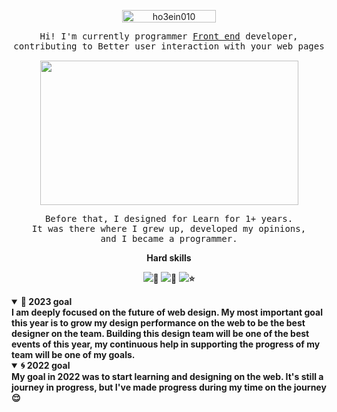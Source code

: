<p align="center" dir="auto"> <a target="_blank" rel="noopener noreferrer nofollow" href="https://camo.githubusercontent.com/eb65a938af3fac8d52ea63733cff70cb71fbb7538c3d92c2a9f2005f7512adad/68747470733a2f2f6b6f6d617265762e636f6d2f67687076632f3f757365726e616d653d6d6f68616d6d6164313337393030266c6162656c3d50726f66696c65253230766965777326636f6c6f723d306537356236267374796c653d666c6174"><img src="https://camo.githubusercontent.com/eb65a938af3fac8d52ea63733cff70cb71fbb7538c3d92c2a9f2005f7512adad/68747470733a2f2f6b6f6d617265762e636f6d2f67687076632f3f757365726e616d653d6d6f68616d6d6164313337393030266c6162656c3d50726f66696c65253230766965777326636f6c6f723d306537356236267374796c653d666c6174" alt="ho3ein010" width="150px" height="20px" data-canonical-src="https://komarev.com/ghpvc/?username=ho3ein010;label=Profile%20views&amp;color=0e75b6&amp;style=flat" style="max-width: 100%;"></a> </p>

<p align="center" dir="auto">
  <samp>
    Hi! I'm currently programmer <a href="https://www.w3schools.com/whatis/whatis_frontenddev.asp" rel="nofollow">Front end</a> developer,
    <br>contributing to Better user interaction with your web pages
  </samp>
</p>
<p align="center">
<img src="https://www.karlancer.com/blog/wp-content/uploads/2021/11/programming.gif" align="center" jsaction="VQAsE" class="r48jcc pT0Scc iPVvYb" style="max-width: 1281px; height: 231px; margin: 0.5px 0px; width: 413px; display: inline-block;"   jsname="kn3ccd">
</p>
<p align="center" dir="auto">
  <samp>
    Before that, I designed for Learn for 1+ years.
    <br>It was there where I grew up, developed my opinions,
    <br>and I became a programmer.
  </samp>
</p>

<p align="center" dir="auto">
<b>
 Hard skills
</p>
      
<p align="center" dir="auto"><a target="_blank" rel="noopener noreferrer nofollow" href="https://camo.githubusercontent.com/e6b67b27998fca3bccf4c0ee479fc8f9de09d91f389cccfbe6cb1e29c10cfbd7/68747470733a2f2f696d672e736869656c64732e696f2f62616467652f637373332d2532333135373242362e7376673f7374796c653d666f722d7468652d6261646765266c6f676f3d63737333266c6f676f436f6c6f723d7768697465"><img src="https://camo.githubusercontent.com/e6b67b27998fca3bccf4c0ee479fc8f9de09d91f389cccfbe6cb1e29c10cfbd7/68747470733a2f2f696d672e736869656c64732e696f2f62616467652f637373332d2532333135373242362e7376673f7374796c653d666f722d7468652d6261646765266c6f676f3d63737333266c6f676f436f6c6f723d7768697465" data-canonical-src="https://img.shields.io/badge/css3-%231572B6.svg?style=for-the-badge&amp;logo=css3&amp;logoColor=white" style="max-width: 100%;"></a>🌟     <a target="_blank" rel="noopener noreferrer nofollow" href="https://camo.githubusercontent.com/49fbb99f92674cc6825349b154b65aaf4064aec465d61e8e1f9fb99da3d922a1/68747470733a2f2f696d672e736869656c64732e696f2f62616467652f68746d6c352d2532334533344632362e7376673f7374796c653d666f722d7468652d6261646765266c6f676f3d68746d6c35266c6f676f436f6c6f723d7768697465"><img src="https://camo.githubusercontent.com/49fbb99f92674cc6825349b154b65aaf4064aec465d61e8e1f9fb99da3d922a1/68747470733a2f2f696d672e736869656c64732e696f2f62616467652f68746d6c352d2532334533344632362e7376673f7374796c653d666f722d7468652d6261646765266c6f676f3d68746d6c35266c6f676f436f6c6f723d7768697465" data-canonical-src="https://img.shields.io/badge/html5-%23E34F26.svg?style=for-the-badge&amp;logo=html5&amp;logoColor=white" style="max-width: 100%;"></a>🌟     <a target="_blank" rel="noopener noreferrer nofollow" href="https://camo.githubusercontent.com/aeddc848275a1ffce386dc81c04541654ca07b2c43bbb8ad251085c962672aea/68747470733a2f2f696d672e736869656c64732e696f2f62616467652f6a6176617363726970742d2532333332333333302e7376673f7374796c653d666f722d7468652d6261646765266c6f676f3d6a617661736372697074266c6f676f436f6c6f723d253233463744463145"><img src="https://camo.githubusercontent.com/aeddc848275a1ffce386dc81c04541654ca07b2c43bbb8ad251085c962672aea/68747470733a2f2f696d672e736869656c64732e696f2f62616467652f6a6176617363726970742d2532333332333333302e7376673f7374796c653d666f722d7468652d6261646765266c6f676f3d6a617661736372697074266c6f676f436f6c6f723d253233463744463145" data-canonical-src="https://img.shields.io/badge/javascript-%23323330.svg?style=for-the-badge&amp;logo=javascript&amp;logoColor=%23F7DF1E" style="max-width: 100%;"></a>⭐</p>

<details open="">
  <summary><b>🔭 2023 goal</b></summary>
  I am deeply focused on the future of web design. My most important goal this year is to grow my design performance on the web to be the best designer on the team. Building this design team will be one of the best events of this year, my continuous help in supporting the progress of my team will be one of my goals.
</details>

<details open="">
  <summary><b>🌀 2022 goal</b></summary>
   My goal in 2022 was to start learning and designing on the web. It's still a journey in progress, but I've made progress during my time on the journey 😌
</details>
